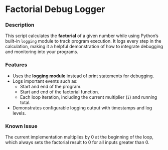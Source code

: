 # Factorial Debug Logger
###  Description
This script calculates the **factorial** of a given number while using Python’s built-in `logging` module to track program execution. It logs every step in the calculation, making it a helpful demonstration of how to integrate debugging and monitoring into your programs.

### Features
- Uses the **logging module** instead of print statements for debugging.
- Logs important events such as:
  - Start and end of the program.
  - Start and end of the factorial function.
  - Each loop iteration, including the current multiplier (`i`) and running total.
- Demonstrates configurable logging output with timestamps and log levels.

### Known Issue
The current implementation multiplies by 0 at the beginning of the loop, which always sets the factorial result to 0 for all inputs greater than 0.
